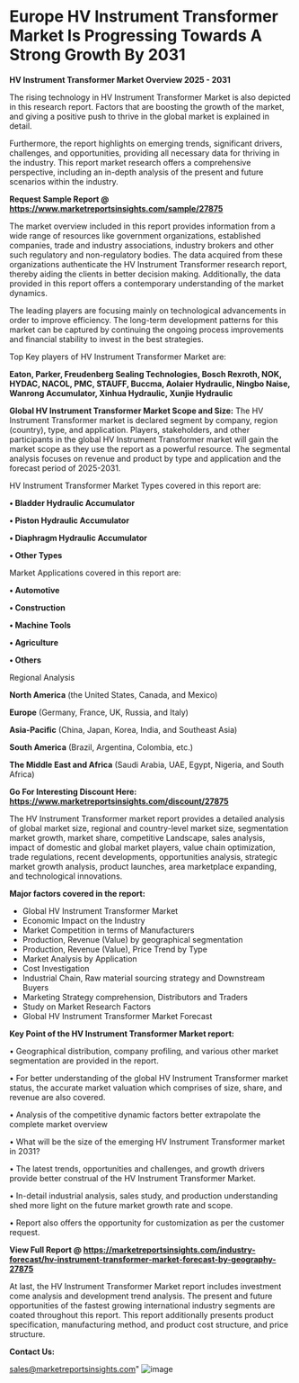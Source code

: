 # Europe HV Instrument Transformer Market Is Progressing Towards A Strong Growth By 2031

<Strong> HV Instrument Transformer Market Overview 2025 - 2031</strong>

The rising technology in HV Instrument Transformer Market is also depicted in this research report. Factors that are boosting the growth of the market, and giving a positive push to thrive in the global market is explained in detail.

Furthermore, the report highlights on emerging trends, significant drivers, challenges, and opportunities, providing all necessary data for thriving in the industry. This report market research offers a comprehensive perspective, including an in-depth analysis of the present and future scenarios within the industry.

<strong>Request Sample Report @ <a href=https://www.marketreportsinsights.com/sample/27875>https://www.marketreportsinsights.com/sample/27875</a></strong>

The market overview included in this report provides information from a wide range of resources like government organizations, established companies, trade and industry associations, industry brokers and other such regulatory and non-regulatory bodies. The data acquired from these organizations authenticate the HV Instrument Transformer research report, thereby aiding the clients in better decision making. Additionally, the data provided in this report offers a contemporary understanding of the market dynamics.

The leading players are focusing mainly on technological advancements in order to improve efficiency. The long-term development patterns for this market can be captured by continuing the ongoing process improvements and financial stability to invest in the best strategies.

Top Key players of HV Instrument Transformer Market are:

<strong>Eaton, Parker, Freudenberg Sealing Technologies, Bosch Rexroth, NOK, HYDAC, NACOL, PMC, STAUFF, Buccma, Aolaier Hydraulic, Ningbo Naise, Wanrong Accumulator, Xinhua Hydraulic, Xunjie Hydraulic</strong>

<strong><b>Global HV Instrument Transformer Market Scope and Size:</b></strong>
The HV Instrument Transformer market is declared segment by company, region (country), type, and application. Players, stakeholders, and other participants in the global HV Instrument Transformer market will gain the market scope as they use the report as a powerful resource. The segmental analysis focuses on revenue and product by type and application and the forecast period of 2025-2031.

HV Instrument Transformer Market Types covered in this report are:

<strong>• Bladder Hydraulic Accumulator

• Piston Hydraulic Accumulator

• Diaphragm Hydraulic Accumulator

• Other Types</strong>

Market Applications covered in this report are:

<strong>• Automotive

• Construction

• Machine Tools

• Agriculture

• Others</strong> 

Regional Analysis

<strong>North America</strong> (the United States, Canada, and Mexico)

<strong>Europe</strong> (Germany, France, UK, Russia, and Italy)

<strong>Asia-Pacific</strong> (China, Japan, Korea, India, and Southeast Asia)

<strong>South America</strong> (Brazil, Argentina, Colombia, etc.)

<strong>The Middle East and Africa</strong> (Saudi Arabia, UAE, Egypt, Nigeria, and South Africa)

<strong>Go For Interesting Discount Here: <a href=https://www.marketreportsinsights.com/discount/27875>https://www.marketreportsinsights.com/discount/27875</a></strong>

The HV Instrument Transformer market report provides a detailed analysis of global market size, regional and country-level market size, segmentation market growth, market share, competitive Landscape, sales analysis, impact of domestic and global market players, value chain optimization, trade regulations, recent developments, opportunities analysis, strategic market growth analysis, product launches, area marketplace expanding, and technological innovations.

<strong><b>Major factors covered in the report:</b></strong>
<ul>
  <li>Global HV Instrument Transformer Market </li>
  <li>Economic Impact on the Industry</li>
  <li>Market Competition in terms of Manufacturers</li>
  <li>Production, Revenue (Value) by geographical segmentation</li>
  <li>Production, Revenue (Value), Price Trend by Type</li>
  <li>Market Analysis by Application</li>
  <li>Cost Investigation</li>
  <li>Industrial Chain, Raw material sourcing strategy and Downstream Buyers</li>
  <li>Marketing Strategy comprehension, Distributors and Traders</li>
  <li>Study on Market Research Factors</li>
  <li>Global HV Instrument Transformer Market Forecast</li>
</ul>

<strong><b>Key Point of the HV Instrument Transformer Market report:</b></strong>

• Geographical distribution, company profiling, and various other market segmentation are provided in the report.

• For better understanding of the global HV Instrument Transformer market status, the accurate market valuation which comprises of size, share, and revenue are also covered.

• Analysis of the competitive dynamic factors better extrapolate the complete market overview

• What will be the size of the emerging HV Instrument Transformer market in 2031?

• The latest trends, opportunities and challenges, and growth drivers provide better construal of the HV Instrument Transformer Market.

• In-detail industrial analysis, sales study, and production understanding shed more light on the future market growth rate and scope.

• Report also offers the opportunity for customization as per the customer request.

<strong><b>View Full Report @ <a href=https://marketreportsinsights.com/industry-forecast/hv-instrument-transformer-market-forecast-by-geography-27875>https://marketreportsinsights.com/industry-forecast/hv-instrument-transformer-market-forecast-by-geography-27875</a></b></strong>


At last, the HV Instrument Transformer Market report includes investment come analysis and development trend analysis. The present and future opportunities of the fastest growing international industry segments are coated throughout this report. This report additionally presents product specification, manufacturing method, and product cost structure, and price structure.

<strong>Contact Us:</strong>

sales@marketreportsinsights.com"
![image](https://github.com/user-attachments/assets/4609ecd0-a8ff-4b72-be1f-86a4ca297215)
